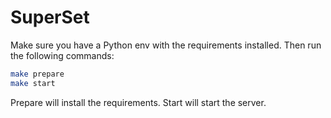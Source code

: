# SuperSet

Make sure you have a Python env with the requirements installed. Then run the following commands:

```bash
make prepare
make start
```

Prepare will install the requirements. Start will start the server.
